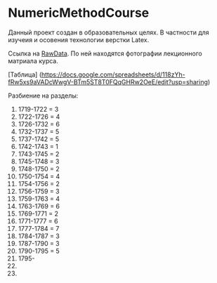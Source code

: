# NumericMethodCourse

Данный проект создан в образовательных целях. В частности для изучеия и осовения технологии верстки Latex.

Ссылка на [RawData](https://drive.google.com/drive/folders/1x6CdNmE4nHhAlaZZOuCO45nhvaHW8XaA?usp=sharing). По ней находятся фотографии лекционного матриала курса. 

[Таблица] (https://docs.google.com/spreadsheets/d/118zYh-fRw5xs9aVADcWwgV-BTm5ST8T0FQqGHRw2OeE/edit?usp=sharing)

Разбиение на разделы:
1. 1719-1722 = 3
2. 1722-1726 = 4
3. 1726-1732 = 6
4. 1732-1737 = 5
5. 1737-1742 = 5
6. 1742-1743 = 1
7. 1743-1745 = 2
8. 1745-1748 = 3
9. 1748-1750 = 2
10. 1750-1754 = 4
11. 1754-1756 = 2
12. 1756-1759 = 3
13. 1759-1763 = 4
14. 1763-1769 = 6
15. 1769-1771 = 2
16. 1771-1777 = 6
17. 1777-1784 = 7
18. 1784-1787 = 3
19. 1787-1790 = 3
20. 1790-1795 = 5
21. 1795- 
22.
23. 
